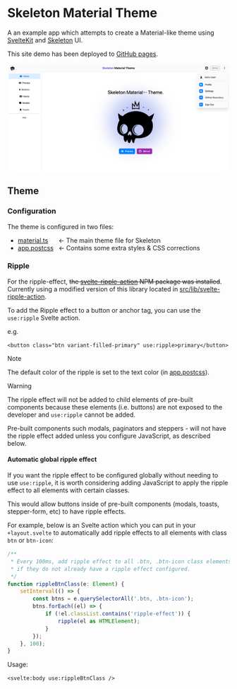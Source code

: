 # Skeleton Material Theme

A an example app which attempts to create a Material-like theme using [SvelteKit](https://kit.svelte.dev/)
and [Skeleton](https://www.skeleton.dev/) UI.

This site demo has been deployed to [GitHub pages](https://plasmatech8.github.io/skeleton-material-theme/).

<img src="./docs/home.png" style="border-radius: 1rem">

## Theme

### Configuration

The theme is configured in two files:

* [material.ts](https://github.com/plasmatech8/skeleton-material-theme/blob/main/src/material.ts) &nbsp;&nbsp;&nbsp;&nbsp; <- The main theme file for Skeleton
* [app.postcss](https://github.com/plasmatech8/skeleton-material-theme/blob/main/src/app.postcss) &nbsp; <i class="fa-solid fa-left-long"></i> <- Contains some extra styles & CSS corrections

### Ripple

For the ripple-effect, ~~the [svelte-ripple-action](https://github.com/Posandu/svelte-ripple-action)
NPM package was installed~~. Currently using a modified version of this library located in [src/lib/svelte-ripple-action](src/lib/svelte-ripple-action).

To add the Ripple effect to a button or anchor tag, you can use the `use:ripple` Svelte action.

e.g.
```svelte
<button class="btn variant-filled-primary" use:ripple>primary</button>
```

> [!NOTE]
>
> The default color of the ripple is set to the text color (in [app.postcss](https://github.com/plasmatech8/skeleton-material-theme/blob/main/src/app.postcss)).


> [!WARNING]
>
> The ripple effect will not be added to child elements of pre-built components because these elements (i.e. buttons) are not exposed to the developer and `use:ripple` cannot be added.
>
> Pre-built components such modals, paginators and steppers - will not have the ripple effect added unless you configure JavaScript, as described below.

#### Automatic global ripple effect

If you want the ripple effect to be configured globally without needing to use `use:ripple`, it is worth considering adding JavaScript to apply the ripple effect to all elements with certain classes.

This would allow buttons inside of pre-built components (modals, toasts, stepper-form, etc) to have ripple effects.

For example, below is an Svelte action which you can put in your `+layout.svelte` to automatically add ripple effects to all elements with class `btn` or `btn-icon`:

```ts
/**
 * Every 100ms, add ripple effect to all .btn, .btn-icon class elements
 * if they do not already have a ripple effect configured.
 */
function rippleBtnClass(e: Element) {
    setInterval(() => {
        const btns = e.querySelectorAll('.btn, .btn-icon');
        btns.forEach((el) => {
            if (!el.classList.contains('ripple-effect')) {
                ripple(el as HTMLElement);
            }
        });
    }, 100);
}
```

Usage:

```svelte
<svelte:body use:rippleBtnClass />
```
